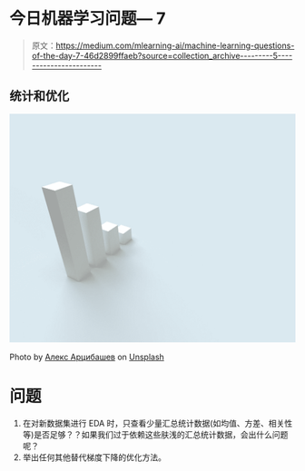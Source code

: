# 今日机器学习问题— 7

> 原文：<https://medium.com/mlearning-ai/machine-learning-questions-of-the-day-7-46d2899ffaeb?source=collection_archive---------5----------------------->

## 统计和优化

![](img/948c71fc9e092980437ff1d6c85b9e6e.png)

Photo by [Алекс Арцибашев](https://unsplash.com/@lxrcbsv?utm_source=medium&utm_medium=referral) on [Unsplash](https://unsplash.com?utm_source=medium&utm_medium=referral)

# 问题

1.  在对新数据集进行 EDA 时，只查看少量汇总统计数据(如均值、方差、相关性等)是否足够？？如果我们过于依赖这些肤浅的汇总统计数据，会出什么问题呢？
2.  举出任何其他替代梯度下降的优化方法。